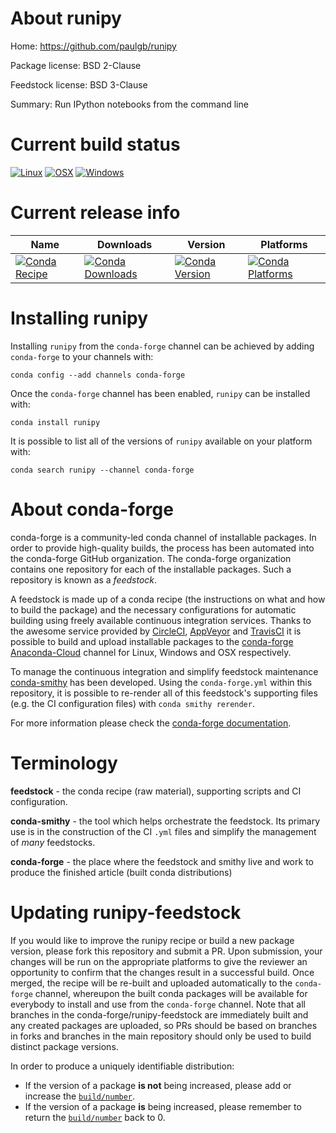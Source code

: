 About runipy
============

Home: https://github.com/paulgb/runipy

Package license: BSD 2-Clause

Feedstock license: BSD 3-Clause

Summary: Run IPython notebooks from the command line



Current build status
====================

[![Linux](https://img.shields.io/circleci/project/github/conda-forge/runipy-feedstock/master.svg?label=Linux)](https://circleci.com/gh/conda-forge/runipy-feedstock)
[![OSX](https://img.shields.io/travis/conda-forge/runipy-feedstock/master.svg?label=macOS)](https://travis-ci.org/conda-forge/runipy-feedstock)
[![Windows](https://img.shields.io/appveyor/ci/conda-forge/runipy-feedstock/master.svg?label=Windows)](https://ci.appveyor.com/project/conda-forge/runipy-feedstock/branch/master)

Current release info
====================

| Name | Downloads | Version | Platforms |
| --- | --- | --- | --- |
| [![Conda Recipe](https://img.shields.io/badge/recipe-runipy-green.svg)](https://anaconda.org/conda-forge/runipy) | [![Conda Downloads](https://img.shields.io/conda/dn/conda-forge/runipy.svg)](https://anaconda.org/conda-forge/runipy) | [![Conda Version](https://img.shields.io/conda/vn/conda-forge/runipy.svg)](https://anaconda.org/conda-forge/runipy) | [![Conda Platforms](https://img.shields.io/conda/pn/conda-forge/runipy.svg)](https://anaconda.org/conda-forge/runipy) |

Installing runipy
=================

Installing `runipy` from the `conda-forge` channel can be achieved by adding `conda-forge` to your channels with:

```
conda config --add channels conda-forge
```

Once the `conda-forge` channel has been enabled, `runipy` can be installed with:

```
conda install runipy
```

It is possible to list all of the versions of `runipy` available on your platform with:

```
conda search runipy --channel conda-forge
```


About conda-forge
=================

conda-forge is a community-led conda channel of installable packages.
In order to provide high-quality builds, the process has been automated into the
conda-forge GitHub organization. The conda-forge organization contains one repository
for each of the installable packages. Such a repository is known as a *feedstock*.

A feedstock is made up of a conda recipe (the instructions on what and how to build
the package) and the necessary configurations for automatic building using freely
available continuous integration services. Thanks to the awesome service provided by
[CircleCI](https://circleci.com/), [AppVeyor](https://www.appveyor.com/)
and [TravisCI](https://travis-ci.org/) it is possible to build and upload installable
packages to the [conda-forge](https://anaconda.org/conda-forge)
[Anaconda-Cloud](https://anaconda.org/) channel for Linux, Windows and OSX respectively.

To manage the continuous integration and simplify feedstock maintenance
[conda-smithy](https://github.com/conda-forge/conda-smithy) has been developed.
Using the ``conda-forge.yml`` within this repository, it is possible to re-render all of
this feedstock's supporting files (e.g. the CI configuration files) with ``conda smithy rerender``.

For more information please check the [conda-forge documentation](https://conda-forge.org/docs/).

Terminology
===========

**feedstock** - the conda recipe (raw material), supporting scripts and CI configuration.

**conda-smithy** - the tool which helps orchestrate the feedstock.
                   Its primary use is in the construction of the CI ``.yml`` files
                   and simplify the management of *many* feedstocks.

**conda-forge** - the place where the feedstock and smithy live and work to
                  produce the finished article (built conda distributions)


Updating runipy-feedstock
=========================

If you would like to improve the runipy recipe or build a new
package version, please fork this repository and submit a PR. Upon submission,
your changes will be run on the appropriate platforms to give the reviewer an
opportunity to confirm that the changes result in a successful build. Once
merged, the recipe will be re-built and uploaded automatically to the
`conda-forge` channel, whereupon the built conda packages will be available for
everybody to install and use from the `conda-forge` channel.
Note that all branches in the conda-forge/runipy-feedstock are
immediately built and any created packages are uploaded, so PRs should be based
on branches in forks and branches in the main repository should only be used to
build distinct package versions.

In order to produce a uniquely identifiable distribution:
 * If the version of a package **is not** being increased, please add or increase
   the [``build/number``](https://conda.io/docs/user-guide/tasks/build-packages/define-metadata.html#build-number-and-string).
 * If the version of a package **is** being increased, please remember to return
   the [``build/number``](https://conda.io/docs/user-guide/tasks/build-packages/define-metadata.html#build-number-and-string)
   back to 0.
